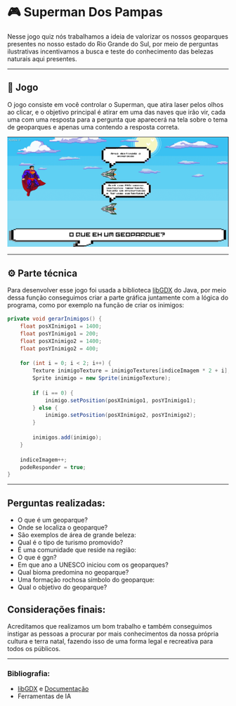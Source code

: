 🎮 Superman Dos Pampas 
===

Nesse jogo quiz nós trabalhamos a ideia de valorizar os nossos geoparques presentes no nosso estado do Rio Grande do Sul, por meio de perguntas ilustrativas incentivamos a busca e teste do conhecimento das belezas naturais aqui presentes.

---

## 👾 Jogo

O jogo consiste em você controlar o Superman, que atira laser pelos olhos ao clicar, e o objetivo principal é atirar em uma das naves que irão vir, cada uma com uma resposta para a pergunta que aparecerá na tela sobre o tema de geoparques e apenas uma contendo a resposta correta. 


![Foto do jogo](./assets/fotoJogo.png)

---
## ⚙️ Parte técnica
    
Para desenvolver esse jogo foi usada a biblioteca [libGDX](https://libgdx.com) do Java, por meio dessa função conseguimos criar a parte gráfica juntamente com a lógica do programa, como por exemplo na função de criar os inimigos:

```java
private void gerarInimigos() {
    float posXInimigo1 = 1400;
    float posYInimigo1 = 200;
    float posXInimigo2 = 1400;
    float posYInimigo2 = 400;

    for (int i = 0; i < 2; i++) {
        Texture inimigoTexture = inimigoTextures[indiceImagem * 2 + i];
        Sprite inimigo = new Sprite(inimigoTexture);

        if (i == 0) {
            inimigo.setPosition(posXInimigo1, posYInimigo1);
        } else {
            inimigo.setPosition(posXInimigo2, posYInimigo2);
        }

        inimigos.add(inimigo);
    }

    indiceImagem++;
    podeResponder = true;
}  
```
___

## Perguntas realizadas:
- O que é um geoparque?
- Onde se localiza o geoparque?
- São exemplos de área de grande beleza:
- Qual é o tipo de turismo promovido?
- É uma comunidade que reside na região:
- O que é ggn?
- Em que ano a UNESCO iniciou com os geoparques?
- Qual bioma predomina no geoparque?
- Uma formação rochosa símbolo do geoparque:
- Qual o objetivo do geoparque?


## Considerações finais:

Acreditamos que realizamos um bom trabalho e também conseguimos instigar as pessoas a procurar por mais conhecimentos da nossa própria cultura e terra natal, fazendo isso de uma forma legal e recreativa para todos os públicos.

---

### Bibliografia:

- [libGDX](https://libgdx.com) e [Documentação](https://libgdx.com/dev/)
- Ferramentas de IA
